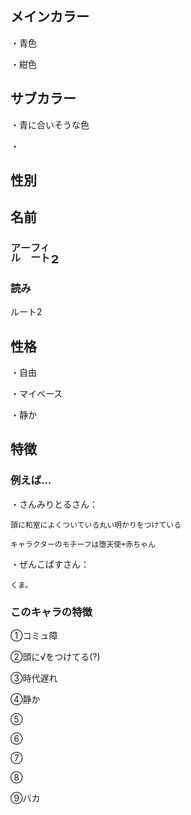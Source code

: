 ## メインカラー
・青色

・紺色

## サブカラー
・青に合いそうな色

・

## 性別


## 名前
<font size=6>㌃㌳₂</font>

### 読み
ルート2


## 性格
・自由

・マイペース

・静か

## 特徴
### 例えば…
・さんみりとるさん：

	頭に和室によくついている丸い明かりをつけている
	
	キャラクターのモチーフは堕天使+赤ちゃん

・ぜんこぱすさん：

	くま。

### このキャラの特徴
①コミュ障

②頭に√をつけてる(?)

③時代遅れ

④静か

⑤

⑥

⑦

⑧

⑨バカ
<!--stackedit_data:
eyJoaXN0b3J5IjpbNzQ4NjAzNjk3LDg5NjQ0NzU2OCwtMTE5OT
gwMTQxNiw1NDcxMDI0MjUsMTAyMjg3NTM3OCwtNzQ2OTQ5NjIz
LDMxNjU1MzI4M119
-->